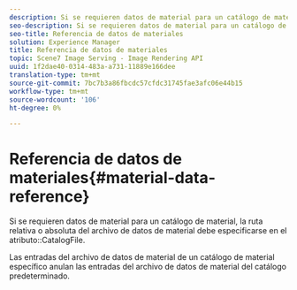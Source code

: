 ```yaml
---
description: Si se requieren datos de material para un catálogo de materiales, la ruta relativa o absoluta del archivo de datos de material debe especificarse en el atributo CatalogFile.
seo-description: Si se requieren datos de material para un catálogo de materiales, la ruta relativa o absoluta del archivo de datos de material debe especificarse en el atributo CatalogFile.
seo-title: Referencia de datos de materiales
solution: Experience Manager
title: Referencia de datos de materiales
topic: Scene7 Image Serving - Image Rendering API
uuid: 1f2dae40-0314-483a-a731-11889e166dee
translation-type: tm+mt
source-git-commit: 7bc7b3a86fbcdc57cfdc31745fae3afc06e44b15
workflow-type: tm+mt
source-wordcount: '106'
ht-degree: 0%

---
```



# Referencia de datos de materiales{#material-data-reference}

Si se requieren datos de material para un catálogo de material, la ruta relativa o absoluta del archivo de datos de material debe especificarse en el atributo::CatalogFile.

Las entradas del archivo de datos de material de un catálogo de material específico anulan las entradas del archivo de datos de material del catálogo predeterminado.
